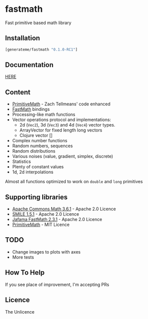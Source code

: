 # fastmath

Fast primitive based math library

## Installation

```clojure
[generateme/fastmath "0.1.0-RC1"]
```

## Documentation

[HERE](https://generateme.github.io/fastmath/index.html)

## Content

* [PrimitiveMath](https://github.com/ztellman/primitive-math) - Zach Tellmeans' code enhanced
* [FastMath](https://github.com/jeffhain/jafama) bindings
* Processing-like math functions
* Vector operations protocol and implementations:
  * 2d (`Vec2`), 3d (`Vec3`) and 4d (`Vec4`) vector types.
  * ArrayVector for fixed length long vectors
  * Clojure vector []
* Complex number functions
* Random numbers, sequences
* Random distributions
* Various noises (value, gradient, simplex, discrete)
* Statistics
* Plenty of constant values
* 1d, 2d interpolations

Almost all functions optimized to work on `double` and `long` primitives

## Supporting libraries

* [Apache Commons Math 3.6.1](http://commons.apache.org/proper/commons-math/index.html) - Apache 2.0 Licence
* [SMILE 1.5.1](http://haifengl.github.io/smile/) - Apache 2.0 Licence
* [Jafama FastMath 2.3.1](https://github.com/jeffhain/jafama) - Apache 2.0 Licence
* [PrimitiveMath](https://github.com/ztellman/primitive-math) - MIT Licence

## TODO

* Change images to plots with axes
* More tests

## How To Help

If you see place of improvement, I'm accepting PRs

## Licence

The Unlicence

